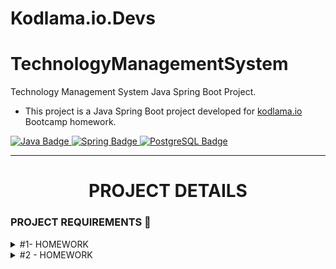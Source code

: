 # Kodlama.io.Devs
# TechnologyManagementSystem
Technology Management System Java Spring Boot Project.
- This project is a Java Spring Boot project developed for [kodlama.io](https://www.kodlama.io/) Bootcamp homework.

<div id="badges" align="left">
  <a href="https://www.java.com/tr/">
    <img src="https://img.shields.io/badge/Java-fb5607?style=for-the-badge&logo=Java&logoColor=white" alt="Java Badge"/>
  </a>
   <a href="https://spring.io/">
    <img src="https://img.shields.io/badge/Spring-8ac926?style=for-the-badge&logo=Spring&logoColor=white" alt="Spring Badge"/>
  <a href="https://www.postgresql.org/">
    <img src="https://img.shields.io/badge/PostgreSQL-0081a7?style=for-the-badge&logo=PostgreSQL&logoColor=white" alt="PostgreSQL Badge"/>
  </a>
</div>

--------------------------------------------------------------

<h1 align="center">PROJECT DETAILS</h1>
  
 ### PROJECT REQUIREMENTS 🎯

<details>
<summary>#1- HOMEWORK</summary>
<br>
  
  **Req 1: Programming languages should be in the system.**

Accept conditions:

**1- Write codes that can add, delete, update, list with id and list all programming languages (C#, Java, Python).**
<details>
  <summary>Add Programming Language</summary>
  <img src="https://user-images.githubusercontent.com/67970973/200126519-256915ff-9e06-4187-8d32-ef637d826bb1.png" width="800" />
</details>  

<details>
  <summary>List All Programming Language</summary>
  <img src="https://user-images.githubusercontent.com/67970973/200126614-2e137579-5d53-4f38-9803-ee14c858ee3a.png" width="800" />
</details>

<details>
  <summary>List Programming Language with id</summary>
  <img src="https://user-images.githubusercontent.com/67970973/200126649-734d6b87-5765-478d-a978-45e8e6c230ca.png" width="800" />
  
  If Id Not Found
  
  <img src="https://user-images.githubusercontent.com/67970973/200127533-8eead128-f72d-42ce-95a6-c8beade16d96.png" width="800" />
</details>

<details>
  <summary>Update Programming Language</summary>
  <img src="https://user-images.githubusercontent.com/67970973/200126703-f26c753c-472d-48e5-86c3-b804f66f7b39.png" width="800" /><br><br>
  
  **After Updated**
  <br><br><img src="https://user-images.githubusercontent.com/67970973/200126749-1f10d7a8-5f7e-4afa-83a9-926240634366.png" width="800" />
</details>

<details>
  <summary>Delete</summary>
  <img src="https://user-images.githubusercontent.com/67970973/200127684-a232ea7d-f593-4347-9e79-ad3045f4e0ac.png" width="800" /><br><br>
  
  **After Deleted**
  <br><br><img src="https://user-images.githubusercontent.com/67970973/200127723-0bf8afec-e877-4811-9cd5-e20f9effd3db.png" width="800" />
</details>

**2-Names cannot be repeated.**

<img src="https://user-images.githubusercontent.com/67970973/200129454-8e456166-de15-49ae-a448-b5277d9ed29c.png" width="800" /><br><br>
🌼**THROW EXCEPTION FOR IF PROGRAMMING LANGUAGE HAS ALREADY EXIST**
<img src="https://user-images.githubusercontent.com/67970973/200129501-1bdf02e6-270a-4aa1-b6da-3c585cbae0a3.png" width="800" />

**3-Programming language cannot be left blank.**

<img src="https://user-images.githubusercontent.com/67970973/200130967-014737d3-5de5-41c6-877a-1ce4773792da.png" width="800" />  

</details>

<details>
<summary>#2 - HOMEWORK</summary>
<br>

**Req 2 : Sub-technology of programming languages should be able to be added, deleted, updated and listed to the system.**

<details>
  <summary>Add Programming Language Technology</summary>
  
  <img src="https://user-images.githubusercontent.com/67970973/200131423-594ed04c-805e-4b98-926a-75b293f75bfa.png" width="800" /><br><br>
  **-Language id:1 --> Java and add Spring technology**
  <br><img src="https://user-images.githubusercontent.com/67970973/200131613-06f74210-ed4e-447b-9ad3-6dc6854a038c.png" width="800" /><br><br>
  🌼**THROW EXCEPTION FOR IF ID NOT FOUND**
  <br><br><img src="https://user-images.githubusercontent.com/67970973/200131823-6aeb339f-3427-4056-a804-6a1331fee678.png" width="800" /><br><br>
  🌼**THROW EXCEPTION FOR IF LANGUAGE TECHNOLOGY HAS ALREADY EXIST**
  <br><br><img src="https://user-images.githubusercontent.com/67970973/200131847-cbd22802-82c3-4fbe-b2e9-5b2dfbf64ea2.png" width="800" />
</details>

<details>
  <summary>List Programming Language Technology</summary>
  
  <img src="https://user-images.githubusercontent.com/67970973/200132368-aadbcc00-9fe2-4c5a-bf88-784e715a538a.png" width="800" /><br><br>
</details>

<details>
  <summary>Update Programming Language Technology</summary>
  <br><br>
  
  **Before Update**
  
  <img src="https://user-images.githubusercontent.com/67970973/200132368-aadbcc00-9fe2-4c5a-bf88-784e715a538a.png" width="800" /><br><br>
  **Update**
  
  <img src="https://user-images.githubusercontent.com/67970973/200132440-22a59671-ce30-460c-a14c-cd95eb6f84fb.png" width="800" /><br><br>
  **After Update**
  
  <img src="https://user-images.githubusercontent.com/67970973/200132542-15d33233-4234-459e-be3e-4cd495278810.png" width="800" />
</details>


<details>
  <summary>Delete Programming Language Technology</summary>
  <br><br>
  
  **Before Delete**
  
  <img src="https://user-images.githubusercontent.com/67970973/200132542-15d33233-4234-459e-be3e-4cd495278810.png" width="800" /><br><br>
  **Delete**
  
  <img src="https://user-images.githubusercontent.com/67970973/200132768-3f9630a8-422d-4787-b9b9-03f8b2ef387c.png" width="800" /><br><br>
  **After Delete**
  
  <img src="https://user-images.githubusercontent.com/67970973/200132796-872e682d-2ef4-4741-9fc1-a9f338603b9f.png" width="800" /><br><br>
  🌼**THROW EXCEPTION FOR IF LANGUAGE TECHNOLOGY NOT FOUND**
  <img src="https://user-images.githubusercontent.com/67970973/200132787-61292b84-749d-4213-8c89-dea060ca97e6.png" width="800" />
  
</details>

</details>

